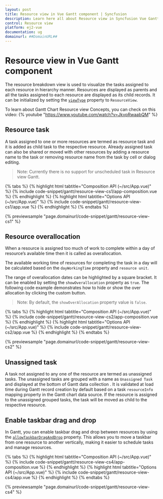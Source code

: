 ```yaml
---
layout: post
title: Resource view in Vue Gantt component | Syncfusion
description: Learn here all about Resource view in Syncfusion Vue Gantt component of Syncfusion Essential JS 2 and more.
control: Resource view 
platform: ej2-vue
documentation: ug
domainurl: ##DomainURL##
---
```


# Resource view in Vue Gantt component

The resource breakdown view is used to visualize the tasks assigned to each resource in hierarchy manner. Resources are displayed as parents and all the tasks assigned to each resource are displayed as its child records. It can be initialized by setting the [`viewType`](https://ej2.syncfusion.com/vue/documentation/api/gantt/#viewtype) property to `ResourceView`.

To learn about Gantt Chart Resource view Concepts, you can check on this video:
{% youtube "https://www.youtube.com/watch?v=JkvpRwaabQM" %}

## Resource task

A task assigned to one or more resources are termed as resource task and it is added as child task to the respective resource. Already assigned task can also be shared or moved with other resources by adding a resource name to the task or removing resource name from the task by cell or dialog editing.

>Note: Currently there is no support for unscheduled task in Resource view Gantt.

{% tabs %}
{% highlight html tabtitle="Composition API (~/src/App.vue)" %}
{% include code-snippet/gantt/resource-view-cs1/app-composition.vue %}
{% endhighlight %}
{% highlight html tabtitle="Options API (~/src/App.vue)" %}
{% include code-snippet/gantt/resource-view-cs1/app.vue %}
{% endhighlight %}
{% endtabs %}
        
{% previewsample "page.domainurl/code-snippet/gantt/resource-view-cs1" %}

## Resource overallocation

When a resource is assigned too much of work to complete within a day of resource’s available time then it is called as overallocation.

The available working time of resources for completing the task in a day will be calculated based on the `dayWorkingTime` property and `resource unit`.

The range of overallocation dates can be highlighted by a square bracket. It can be enabled by setting the `showOverallocation` property as `true`. The following code example demonstrates how to hide or show the over allocation by clicking the custom button.

>Note: By default, the `showOverAllocation` property value is `false`.

{% tabs %}
{% highlight html tabtitle="Composition API (~/src/App.vue)" %}
{% include code-snippet/gantt/resource-view-cs2/app-composition.vue %}
{% endhighlight %}
{% highlight html tabtitle="Options API (~/src/App.vue)" %}
{% include code-snippet/gantt/resource-view-cs2/app.vue %}
{% endhighlight %}
{% endtabs %}
        
{% previewsample "page.domainurl/code-snippet/gantt/resource-view-cs2" %}

## Unassigned task

A task not assigned to any one of the resource are termed as unassigned tasks. The unassigned tasks are grouped with a name as `Unassigned Task` and displayed at the bottom of Gantt data collection . It is validated at load time during Gantt record creation by default based on a task `resourceInfo` mapping property in the Gantt chart data source. If the resource is assigned to the unassigned grouped tasks, the task will be moved as child to the respective resource.

## Enable taskbar drag and drop

In Gantt, you can enable taskbar drag and drop between resources by using the [`allowTaskbarDragAndDrop`](https://ej2.syncfusion.com/vue/documentation/api/gantt/#allowtaskbardraganddrop) property. This allows you to move a taskbar from one resource to another vertically, making it easier to schedule tasks and manage resources.

{% tabs %}
{% highlight html tabtitle="Composition API (~/src/App.vue)" %}
{% include code-snippet/gantt/resource-view-cs4/app-composition.vue %}
{% endhighlight %}
{% highlight html tabtitle="Options API (~/src/App.vue)" %}
{% include code-snippet/gantt/resource-view-cs4/app.vue %}
{% endhighlight %}
{% endtabs %}
        
{% previewsample "page.domainurl/code-snippet/gantt/resource-view-cs4" %}